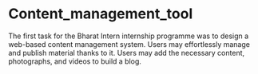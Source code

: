 # Content_management_tool

The first task for the Bharat Intern internship programme was to design a web-based content management system. Users may effortlessly manage and publish material thanks to it. Users may add the necessary content, photographs, and videos to build a blog.
